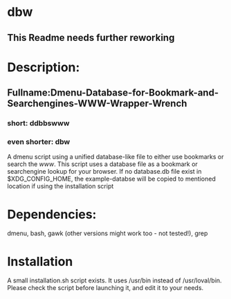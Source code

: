 # dbw
## This Readme needs further reworking ###
# Description:
## Fullname:Dmenu-Database-for-Bookmark-and-Searchengines-WWW-Wrapper-Wrench
### short: ddbbswww ### 
### even shorter: dbw ### 

A dmenu script using a unified database-like file to either use bookmarks or search the _www_\.
This script uses a database file as a bookmark or searchengine lookup for your browser.
If no database.db file exist in $XDG_CONFIG_HOME, the example-databse will be copied to mentioned location if using the installation script
 
# Dependencies:
dmenu, bash, gawk (other versions might work too - not tested!), grep

# Installation
A small installation.sh script exists. It uses /usr/bin instead of /usr/loval/bin.
Please check the script before launching it, and edit it to your needs.

